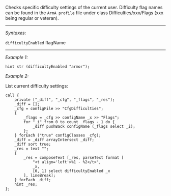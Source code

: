 Checks specific difficulty settings of the current user. Difficulty flag names can be found in the `ArmA profile` file under class Difficulties/xxx/Flags (xxx being regular or veteran).


---
*Syntaxes:*

`difficultyEnabled`  flagName

---
*Example 1:*

```sqf
hint str (difficultyEnabled "armor");
```

*Example 2:*

List current difficulty settings:

```sqf
call {
	private ["_diff", "_cfg", "_flags", "_res"];
	_diff = [];
	_cfg = configFile >> "CfgDifficulties";
	{
		_flags = _cfg >> configName _x >> "Flags";
		for "_i" from 0 to count _flags - 1 do {
			_diff pushBack configName (_flags select _i);
		};
	} forEach ("true" configClasses _cfg);
	_diff = _diff arrayIntersect _diff;
	_diff sort true;
	_res = text "";
	{
		_res = composeText [_res, parseText format [
			"<t align='left'>%1 - %2</t>", 
			_x, 
			[0, 1] select difficultyEnabled _x
		], lineBreak];
	} forEach _diff;
	hint _res;
};
```